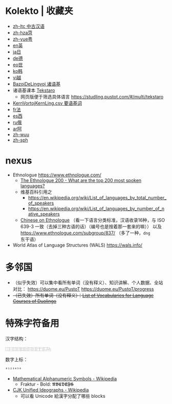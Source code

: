 # Kolekto | 收藏夹

- [zh-ltc 中古汉语](./H-zh-ltc-中汉-MezaĈinaFonologio.md)
- [zh-hza菏](./H-zh-cmn-zgyu-菏-Heze.md)
- [zh-yue粤](./H-zh-yue-粤-Kantona.md)
- [en英](./H-en-Angla.md)
- [ja日](./H-ja-日-Japana.md)
- [de德](./H-de-德-Germana.md)
- [eo世](./H-eo-冀-Esperanto.md)
- [ko韩](./H-ko-韩-Korean.md)
- [vi越](./H-vi-越-Vjetnama.md)
- [BazojDeLingvoj 诸语基](./H0-9-诸基-BazojDeLingvoj.md)
- 诸语基课本 [Tekstaro](./H0-9-Kernoj/Tekstaro.md)
    - 网页版便于筛选具体语言 https://studling.pustot.com/#/multi/tekstaro
- [KernVortojKernLing.csv 要语基词](./H0-9-Kernoj/KernVortojKernLing.csv)
- [fr法](./H-fr-法-Franca.md)
- [es西](./H-es-西-Hispana.md)
- [ru俄](./H-ru-俄-Rusa.md)
- [ar阿](./H-ar-阿-Araba.md)
- [zh-wuu](./H-zh-wuu-吴-Wu.md)
- [zh-sph](./H-zh-cmn-xghu-石-Shiping.md)

# nexus

- Ethnologue https://www.ethnologue.com/
    - [The Ethnologue 200 - What are the top 200 most spoken languages?](https://www.ethnologue.com/guides/ethnologue200)
    - 维基百科引用之
        - https://en.wikipedia.org/wiki/List_of_languages_by_total_number_of_speakers
        - https://en.wikipedia.org/wiki/List_of_languages_by_number_of_native_speakers
    - [Chinese on Ethnologue](https://www.ethnologue.com/language/zho/) （看一下语言分类标准，汉语收录16种，与 ISO 639-3 一致（去掉三种古语的话）（编号也是按着那一套来的嘛）） 以及 https://www.ethnologue.com/subgroup/837/ （多了一种，`dng`东干语）
- World Atlas of Language Structures (WALS) https://wals.info/

# 多邻国

- （似乎失效）可以集中看所有单词（没有释义）、知识讲解、个人数据、全站对比： https://duome.eu/PustoT   https://duome.eu/PustoT/progress
- ~~（已失效）所有单词（没有释义）：[List of Vocabularies for Language Courses of Duolingo](https://forum.duolingo.com/comment/31074292)~~

# 特殊字符备用

汉字结构：

```
⿰⿱⿲⿳⿴⿵⿶⿷⿸⿹⿺⿻
```

数字上标：

```
⁰¹²³⁴⁵⁶
```

- [Mathematical Alphanumeric Symbols - Wikipedia](https://en.wikipedia.org/wiki/Mathematical_Alphanumeric_Symbols)
    - Fraktur - Bold: 𝕬𝕭𝕮𝕯𝕰𝕱𝕲
- [CJK Unified Ideographs - Wikipedia](https://en.wikipedia.org/wiki/CJK_Unified_Ideographs)
    - 可以看 Unicode 給漢字分配了哪些 blocks
